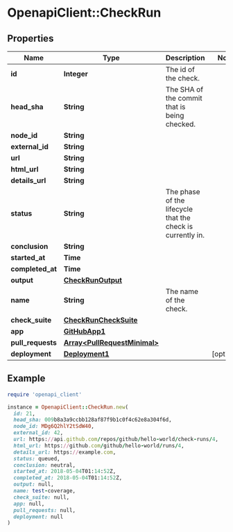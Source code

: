 # OpenapiClient::CheckRun

## Properties

| Name | Type | Description | Notes |
| ---- | ---- | ----------- | ----- |
| **id** | **Integer** | The id of the check. |  |
| **head_sha** | **String** | The SHA of the commit that is being checked. |  |
| **node_id** | **String** |  |  |
| **external_id** | **String** |  |  |
| **url** | **String** |  |  |
| **html_url** | **String** |  |  |
| **details_url** | **String** |  |  |
| **status** | **String** | The phase of the lifecycle that the check is currently in. |  |
| **conclusion** | **String** |  |  |
| **started_at** | **Time** |  |  |
| **completed_at** | **Time** |  |  |
| **output** | [**CheckRunOutput**](CheckRunOutput.md) |  |  |
| **name** | **String** | The name of the check. |  |
| **check_suite** | [**CheckRunCheckSuite**](CheckRunCheckSuite.md) |  |  |
| **app** | [**GitHubApp1**](GitHubApp1.md) |  |  |
| **pull_requests** | [**Array&lt;PullRequestMinimal&gt;**](PullRequestMinimal.md) |  |  |
| **deployment** | [**Deployment1**](Deployment1.md) |  | [optional] |

## Example

```ruby
require 'openapi_client'

instance = OpenapiClient::CheckRun.new(
  id: 21,
  head_sha: 009b8a3a9ccbb128af87f9b1c0f4c62e8a304f6d,
  node_id: MDg6Q2hlY2tSdW40,
  external_id: 42,
  url: https://api.github.com/repos/github/hello-world/check-runs/4,
  html_url: https://github.com/github/hello-world/runs/4,
  details_url: https://example.com,
  status: queued,
  conclusion: neutral,
  started_at: 2018-05-04T01:14:52Z,
  completed_at: 2018-05-04T01:14:52Z,
  output: null,
  name: test-coverage,
  check_suite: null,
  app: null,
  pull_requests: null,
  deployment: null
)
```

